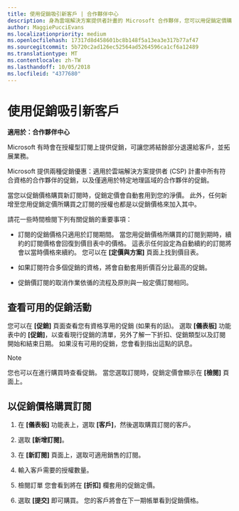 ```yaml
---
title: 使用促銷吸引新客戶 | 合作夥伴中心
description: 身為雲端解決方案提供者計畫的 Microsoft 合作夥伴，您可以用促銷定價購買訂閱，再將省下的金額回饋給您的客戶。
author: MaggiePucciEvans
ms.localizationpriority: medium
ms.openlocfilehash: 17317d8d458601bc8b148f5a13ea3e317b77af47
ms.sourcegitcommit: 5b720c2ad126ec52564ad5264596ca1cf6a12489
ms.translationtype: MT
ms.contentlocale: zh-TW
ms.lasthandoff: 10/05/2018
ms.locfileid: "4377680"
---
```

# <a name="use-promotions-to-attract-new-customers"></a>使用促銷吸引新客戶  

**適用於：合作夥伴中心**

<!--[FWLink: https://go.microsoft.com/fwlink/?linkid=852469]-->

Microsoft 有時會在授權型訂閱上提供促銷，可讓您將結餘部分退還給客戶，並拓展業務。 

Microsoft 提供兩種促銷優惠：適用於雲端解決方案提供者 (CSP) 計畫中所有符合資格的合作夥伴的促銷，以及僅適用於特定地理區域的合作夥伴的促銷。

當您以促銷價格購買新訂閱時，促銷定價會自動套用到您的淨價。 此外，任何新增至您用促銷定價所購買之訂閱的授權也都是以促銷價格來加入其中。 

請花一些時間檢閱下列有關促銷的重要事項：

-   訂閱的促銷價格只適用於訂閱期間。 當您用促銷價格所購買的訂閱到期時，續約的訂閱價格會回復到價目表中的價格。 這表示任何設定為自動續約的訂閱將會以當時價格來續約。 您可以在 **\[定價與方案\]** 頁面上找到價目表。 

-   如果訂閱符合多個促銷的資格，將會自動套用折價百分比最高的促銷。

-   促銷價訂閱的取消作業依循的流程及原則與一般定價訂閱相同。

## <a name="see-available-promotions"></a>查看可用的促銷活動

您可以在 **\[促銷\]** 頁面查看您有資格享用的促銷 (如果有的話)。 選取 **\[儀表板\]** 功能表中的 **\[促銷\]**，以查看現行促銷的清單，另外了解一下折扣、促銷類型以及訂閱開始和結束日期。 如果沒有可用的促銷，您會看到指出這點的訊息。 

> [!NOTE]  
> 您也可以在進行購買時查看促銷。 當您選取訂閱時，促銷定價會顯示在 **\[檢閱\]** 頁面上。

## <a name="purchase-subscriptions-at-promotion-prices"></a>以促銷價格購買訂閱

1. 在 **\[儀表板\]** 功能表上，選取 **\[客戶\]**，然後選取購買訂閱的客戶。 

2. 選取 **\[新增訂閱\]**。

3. 在 **\[新訂閱\]** 頁面上，選取可適用銷售的訂閱。

4. 輸入客戶需要的授權數量。 

5. 檢閱訂單 您會看到將在 **\[折扣\]** 欄套用的促銷定價。  

6.  選取 **\[提交\]** 即可購買。 您的客戶將會在下一期帳單看到促銷價格。  




